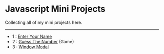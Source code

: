 # Javascript Mini Projects

Collecting all of my mini projects here.
<hr>

* 1 : [Enter Your Name](https://github.com/NazaNEYn/enter-your-name/)
* 2 : [Guess The Number](https://github.com/NazaNEYn/guess-the-number) (Game)
* 3 : [Window Modal](https://github.com/NazaNEYn/window-modal)
  
  

